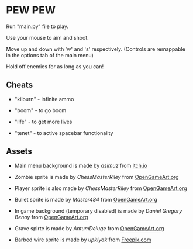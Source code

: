 # PEW PEW

Run "main.py" file to play.

Use your mouse to aim and shoot.

Move up and down with 'w' and 's' respectively. 
(Controls are remappable in the options tab of the main menu)

Hold off enemies for as long as you can!

## Cheats
	
- "kilburn" - infinite ammo

- "boom" - to go boom

- "life" - to get more lives

- "tenet" - to active spacebar functionality


## Assets

- Main menu background is made by *asimuz* from [itch.io](ansimuz.itch.io/hazy-urban-landscape?download)

- Zombie sprite is made by *ChessMasterRiley* from [OpenGameArt.org](https://opengameart.org/content/animated-top-down-zombie)

- Player sprite is also made by *ChessMasterRiley* from [OpenGameArt.org](https://opengameart.org/content/animated-top-down-survivor-player)

- Bullet sprite is made by *Master484* from [OpenGameArt.org](https://opengameart.org/content/bullet-collection-1-m484)

- In game background (temporary disabled) is made by *Daniel Gregory Benoy* from [OpenGameArt.org](https://opengameart.org/content/weatherd-tarmac-2-freshly-tarred)

- Grave spirte is made by *AntumDeluge* from [OpenGameArt.org](https://opengameart.org/content/lpc-grave-markers-rework)

- Barbed wire sprite is made by *upklyak* from [Freepik.com](http://www.freepik.com)